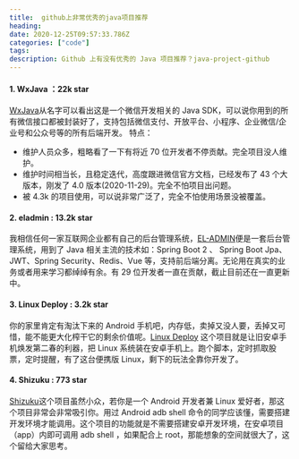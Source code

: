 ```yaml
---
title:  github上非常优秀的java项目推荐
heading:
date: 2020-12-25T09:57:33.786Z
categories: ["code"]
tags: 
description: Github 上有没有优秀的 Java 项目推荐？java-project-github
---
```


#### 1. WxJava ：22k star
[WxJava](https://github.com/Wechat-Group/WxJava)从名字可以看出这是一个微信开发相关的 Java SDK，可以说你用到的所有微信接口都被封装好了，支持包括微信支付、开放平台、小程序、企业微信/企业号和公众号等的所有后端开发。
特点：  
- 维护人员众多，粗略看了一下有将近 70 位开发者不停贡献。完全项目没人维护。
- 维护时间相当长，且稳定迭代，高度跟进微信官方文档，已经发布了 43 个大版本，刚发了 4.0 版本(2020-11-29)。完全不怕项目出问题。
- 被 4.3k 的项目使用，可以说非常广泛了，完全不怕使用场景没被覆盖。




#### 2. eladmin : 13.2k star
我相信任何一家互联网企业都有自己的后台管理系统，[EL-ADMIN](https://github.com/elunez/eladmin)便是一套后台管理系统，用到了 Java 相关主流的技术如：Spring Boot 2 、 Spring Boot Jpa、 JWT、Spring Security、Redis、Vue 等，支持前后端分离。无论用在真实的业务或者用来学习都绰绰有余。有 29 位开发者一直在贡献，截止目前还在一直更新中。



#### 3. Linux Deploy : 3.2k star
你的家里肯定有淘汰下来的 Android 手机吧，内存低，卖掉又没人要，丢掉又可惜，能不能更大化榨干它的剩余价值呢。[Linux Deploy](https://github.com/meefik/linuxdeploy) 这个项目就是让旧安卓手机焕发第二春的利器，把 Linux 系统装在安卓手机上。跑个脚本，定时抓取股票，定时提醒，有了这台便携版 Linux，剩下的玩法全靠你开发了。


#### 4. Shizuku : 773 star

[Shizuku](https://github.com/RikkaApps/Shizuku)这个项目虽然小众，若你是一个 Android 开发者兼 Linux 爱好者，那这个项目非常会非常吸引你。用过 Android adb shell 命令的同学应该懂，需要搭建开发环境才能调用。这个项目的功能就是不需要搭建安卓开发环境，在安卓项目（app）内即可调用 adb shell ，如果配合上 root，那能想象的空间就很大了，这个留给大家思考。

